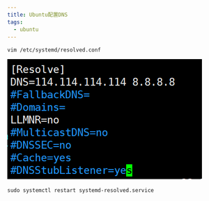 ```yaml
---
title: Ubuntu配置DNS
tags:
  - ubuntu
---
```


```shell script  
vim /etc/systemd/resolved.conf
```
![1561360717822](assets/image/ubuntu/ubuntu-dns.png)
```shell script  
sudo systemctl restart systemd-resolved.service
```